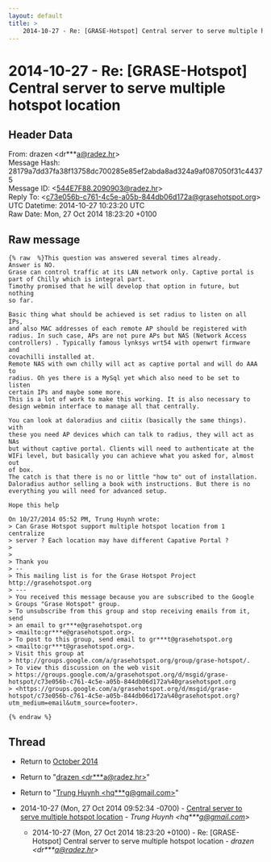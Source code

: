 ```yaml
---
layout: default
title: >
    2014-10-27 - Re: [GRASE-Hotspot] Central server to serve multiple hotspot location
---
```


# 2014-10-27 - Re: [GRASE-Hotspot] Central server to serve multiple hotspot location

## Header Data

From: drazen \<dr***a@radez.hr\><br>
Message Hash: 28179a7dd37fa38f13758dc700285e85ef2abda8ad324a9af087050f31c44375<br>
Message ID: \<544E7F88.2090903@radez.hr\><br>
Reply To: \<c73e056b-c761-4c5e-a05b-844db06d172a@grasehotspot.org\><br>
UTC Datetime: 2014-10-27 10:23:20 UTC<br>
Raw Date: Mon, 27 Oct 2014 18:23:20 +0100<br>

## Raw message

```
{% raw  %}This question was answered several times already.
Answer is NO.
Grase can control traffic at its LAN network only. Captive portal is 
part of Chilly which is integral part.
Timothy promised that he will develop that option in future, but nothing 
so far.

Basic thing what should be achieved is set radius to listen on all IPs, 
and also MAC addresses of each remote AP should be registered with 
radius. In such case, APs are not pure APs but NAS (Network Access 
controllers) . Typically famous lynksys wrt54 with openwrt firmware and 
covachilli installed at.
Remote NAS with own chilly will act as captive portal and will do AAA to 
radius. Oh yes there is a MySql yet which also need to be set to listen 
certain IPs and maybe some more.
This is a lot of work to make this working. It is also necessary to 
design webmin interface to manage all that centrally.

You can look at daloradius and ciitix (basically the same things). with 
these you need AP devices which can talk to radius, they will act as NAs 
but without captive portal. Clients will need to authenticate at the 
WIFi level, but basically you can achieve what you asked for, almost out 
of box.
The catch is that there is no or little "how to" out of installation. 
Daloradius author selling a book with instructions. But there is no 
everything you will need for advanced setup.

Hope this help

On 10/27/2014 05:52 PM, Trung Huynh wrote:
> Can Grase Hotspot support multiple hotspot location from 1 centralize 
> server ? Each location may have different Capative Portal ?
>
>
> Thank you
> -- 
> This mailing list is for the Grase Hotspot Project http://grasehotspot.org
> ---
> You received this message because you are subscribed to the Google 
> Groups "Grase Hotspot" group.
> To unsubscribe from this group and stop receiving emails from it, send 
> an email to gr***e@grasehotspot.org 
> <mailto:gr***e@grasehotspot.org>.
> To post to this group, send email to gr***t@grasehotspot.org 
> <mailto:gr***t@grasehotspot.org>.
> Visit this group at 
> http://groups.google.com/a/grasehotspot.org/group/grase-hotspot/.
> To view this discussion on the web visit 
> https://groups.google.com/a/grasehotspot.org/d/msgid/grase-hotspot/c73e056b-c761-4c5e-a05b-844db06d172a%40grasehotspot.org 
> <https://groups.google.com/a/grasehotspot.org/d/msgid/grase-hotspot/c73e056b-c761-4c5e-a05b-844db06d172a%40grasehotspot.org?utm_medium=email&utm_source=footer>.

{% endraw %}
```

## Thread

+ Return to [October 2014](/archive/2014/10)

+ Return to "[drazen <dr***a<span>@</span>radez.hr>](/authors/dr___a_at_radez_hr)"
+ Return to "[Trung Huynh <hq***g<span>@</span>gmail.com>](/authors/hq___g_at_gmail_com)"

+ 2014-10-27 (Mon, 27 Oct 2014 09:52:34 -0700) - [Central server to serve multiple hotspot location](/archive/2014/10/b80313c1acc68c01a7c526472733ce54de49c131a82f4b7f9e56dc5dee1b287f) - _Trung Huynh \<hq***g@gmail.com\>_
  + 2014-10-27 (Mon, 27 Oct 2014 18:23:20 +0100) - Re: [GRASE-Hotspot] Central server to serve multiple hotspot location - _drazen \<dr***a@radez.hr\>_


